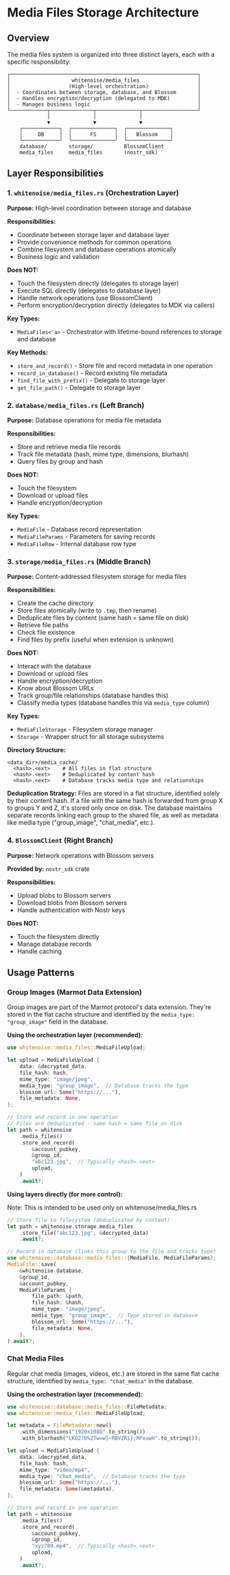 # Media Files Storage Architecture

## Overview

The media files system is organized into three distinct layers, each with a specific responsibility:

```
┌─────────────────────────────────────────────────────────────┐
│                    whitenoise/media_files                   │
│                   (High-level orchestration)                │
│  - Coordinates between storage, database, and Blossom       │
│  - Handles encryption/decryption (delegated to MDK)         │
│  - Manages business logic                                   │
└────────────┬──────────────┬──────────────┬──────────────────┘
             │              │              │
             ▼              ▼              ▼
    ┌────────────┐  ┌──────────────┐  ┌──────────────┐
    │     DB     │  │      FS      │  │   Blossom    │
    └────────────┘  └──────────────┘  └──────────────┘
    database/       storage/          BlossomClient
    media_files     media_files       (nostr_sdk)
```

## Layer Responsibilities

### 1. `whitenoise/media_files.rs` (Orchestration Layer)

**Purpose:** High-level coordination between storage and database

**Responsibilities:**

- Coordinate between storage layer and database layer
- Provide convenience methods for common operations
- Combine filesystem and database operations atomically
- Business logic and validation

**Does NOT:**

- Touch the filesystem directly (delegates to storage layer)
- Execute SQL directly (delegates to database layer)
- Handle network operations (use BlossomClient)
- Perform encryption/decryption directly (delegates to MDK via callers)

**Key Types:**

- `MediaFiles<'a>` - Orchestrator with lifetime-bound references to storage and database

**Key Methods:**

- `store_and_record()` - Store file and record metadata in one operation
- `record_in_database()` - Record existing file metadata
- `find_file_with_prefix()` - Delegate to storage layer
- `get_file_path()` - Delegate to storage layer

### 2. `database/media_files.rs` (Left Branch)

**Purpose:** Database operations for media file metadata

**Responsibilities:**

- Store and retrieve media file records
- Track file metadata (hash, mime type, dimensions, blurhash)
- Query files by group and hash

**Does NOT:**

- Touch the filesystem
- Download or upload files
- Handle encryption/decryption

**Key Types:**

- `MediaFile` - Database record representation
- `MediaFileParams` - Parameters for saving records
- `MediaFileRow` - Internal database row type

### 3. `storage/media_files.rs` (Middle Branch)

**Purpose:** Content-addressed filesystem storage for media files

**Responsibilities:**

- Create the cache directory
- Store files atomically (write to `.tmp`, then rename)
- Deduplicate files by content (same hash = same file on disk)
- Retrieve file paths
- Check file existence
- Find files by prefix (useful when extension is unknown)

**Does NOT:**

- Interact with the database
- Download or upload files
- Handle encryption/decryption
- Know about Blossom URLs
- Track group/file relationships (database handles this)
- Classify media types (database handles this via `media_type` column)

**Key Types:**

- `MediaFileStorage` - Filesystem storage manager
- `Storage` - Wrapper struct for all storage subsystems

**Directory Structure:**

```
<data_dir>/media_cache/
  <hash>.<ext>    # All files in flat structure
  <hash>.<ext>    # Deduplicated by content hash
  <hash>.<ext>    # Database tracks media type and relationships
```

**Deduplication Strategy:**
Files are stored in a flat structure, identified solely by their content hash. If a file
with the same hash is forwarded from group X to groups Y and Z, it's stored only once
on disk. The database maintains separate records linking each group to the shared file,
as well as metadata like media type ("group_image", "chat_media", etc.).

### 4. `BlossomClient` (Right Branch)

**Purpose:** Network operations with Blossom servers

**Provided by:** `nostr_sdk` crate

**Responsibilities:**

- Upload blobs to Blossom servers
- Download blobs from Blossom servers
- Handle authentication with Nostr keys

**Does NOT:**

- Touch the filesystem directly
- Manage database records
- Handle caching

## Usage Patterns

### Group Images (Marmot Data Extension)

Group images are part of the Marmot protocol's data extension. They're stored in the flat
cache structure and identified by the `media_type: "group_image"` field in the database.

**Using the orchestration layer (recommended):**

```rust
use whitenoise::media_files::MediaFileUpload;

let upload = MediaFileUpload {
    data: &decrypted_data,
    file_hash: hash,
    mime_type: "image/jpeg",
    media_type: "group_image",  // Database tracks the type
    blossom_url: Some("https://..."),
    file_metadata: None,
};

// Store and record in one operation
// Files are deduplicated - same hash = same file on disk
let path = whitenoise
    .media_files()
    .store_and_record(
        &account_pubkey,
        &group_id,
        "abc123.jpg",  // Typically <hash>.<ext>
        upload,
    )
    .await?;
```

**Using layers directly (for more control):**

Note: This is intended to be used only on whitenoise/media_files.rs

```rust
// Store file to filesystem (deduplicated by content)
let path = whitenoise.storage.media_files
    .store_file("abc123.jpg", &decrypted_data)
    .await?;

// Record in database (links this group to the file and tracks type)
use whitenoise::database::media_files::{MediaFile, MediaFileParams};
MediaFile::save(
    &whitenoise.database,
    &group_id,
    &account_pubkey,
    MediaFileParams {
        file_path: &path,
        file_hash: &hash,
        mime_type: "image/jpeg",
        media_type: "group_image",  // Type stored in database
        blossom_url: Some("https://..."),
        file_metadata: None,
    },
).await?;
```

### Chat Media Files

Regular chat media (images, videos, etc.) are stored in the same flat cache structure,
identified by `media_type: "chat_media"` in the database.

**Using the orchestration layer (recommended):**

```rust
use whitenoise::database::media_files::FileMetadata;
use whitenoise::media_files::MediaFileUpload;

let metadata = FileMetadata::new()
    .with_dimensions("1920x1080".to_string())
    .with_blurhash("LKO2?U%2Tw=w]~RBVZRi};RPxuwH".to_string());

let upload = MediaFileUpload {
    data: &decrypted_data,
    file_hash: hash,
    mime_type: "video/mp4",
    media_type: "chat_media",  // Database tracks the type
    blossom_url: Some("https://..."),
    file_metadata: Some(&metadata),
};

// Store and record in one operation
let path = whitenoise
    .media_files()
    .store_and_record(
        &account_pubkey,
        &group_id,
        "xyz789.mp4",  // Typically <hash>.<ext>
        upload,
    )
    .await?;
```
